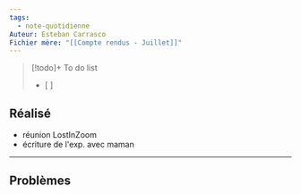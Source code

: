 ```yaml
---
tags:
  - note-quotidienne
Auteur: Esteban Carrasco
Fichier mère: "[[Compte rendus - Juillet]]"
---
```


> [!todo]+ To do list
> - [ ] 


## Réalisé

- réunion LostInZoom
- écriture de l'exp. avec maman
---
## Problèmes

